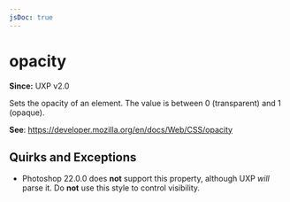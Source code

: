 ```yaml
---
jsDoc: true
---
```

# opacity

**Since:** UXP v2.0

Sets the opacity of an element. The value is between 0 (transparent) and 1 (opaque).

**See**: https://developer.mozilla.org/en/docs/Web/CSS/opacity  


## Quirks and Exceptions

* Photoshop 22.0.0 does **not** support this property, although UXP *will* parse it. Do **not** use this style to control visibility.